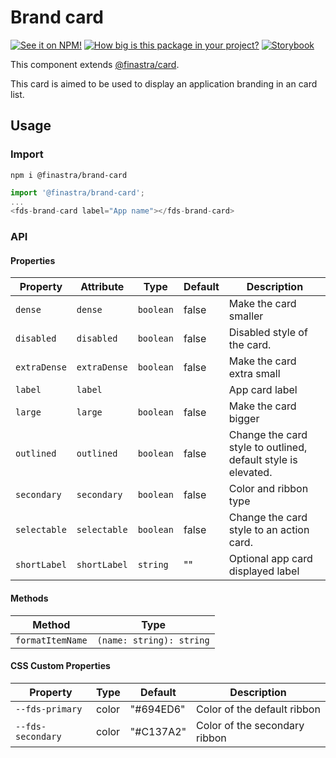 # Brand card
[![See it on NPM!](https://img.shields.io/npm/v/@finastra/brand-card?style=for-the-badge)](https://www.npmjs.com/package/@finastra/brand-card)
[![How big is this package in your project?](https://img.shields.io/bundlephobia/minzip/@finastra/brand-card?style=for-the-badge)](https://bundlephobia.com/result?p=@finastra/brand-card)
[![Storybook](https://shields.io/badge/-Play%20with%20this%20web%20component-2a0481?logo=storybook&style=for-the-badge)](https://finastra.github.io/finastra-design-system/?path=/story/data-display-card-brand--default)

This component extends [@finastra/card](https://www.npmjs.com/package/@finastra/card).

This card is aimed to be used to display an application branding in an card list.

## Usage

### Import

```
npm i @finastra/brand-card
```

```ts
import '@finastra/brand-card';
...
<fds-brand-card label="App name"></fds-brand-card>
```


### API
<!-- DOC -->
#### Properties

| Property     | Attribute    | Type      | Default | Description                                      |
|--------------|--------------|-----------|---------|--------------------------------------------------|
| `dense`      | `dense`      | `boolean` | false   | Make the card smaller                            |
| `disabled`   | `disabled`   | `boolean` | false   | Disabled style of the card.                      |
| `extraDense` | `extraDense` | `boolean` | false   | Make the card extra small                        |
| `label`      | `label`      |           |         | App card label                                   |
| `large`      | `large`      | `boolean` | false   | Make the card bigger                             |
| `outlined`   | `outlined`   | `boolean` | false   | Change the card style to outlined, default style is elevated. |
| `secondary`  | `secondary`  | `boolean` | false   | Color and ribbon type                            |
| `selectable` | `selectable` | `boolean` | false   | Change the card style to an action card.         |
| `shortLabel` | `shortLabel` | `string`  | ""      | Optional app card displayed label                |

#### Methods

| Method           | Type                     |
|------------------|--------------------------|
| `formatItemName` | `(name: string): string` |

#### CSS Custom Properties

| Property          | Type  | Default   | Description                   |
|-------------------|-------|-----------|-------------------------------|
| `--fds-primary`   | color | "#694ED6" | Color of the default ribbon   |
| `--fds-secondary` | color | "#C137A2" | Color of the secondary ribbon |
<!-- /DOC -->